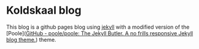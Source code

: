# Koldskaal blog

This blog is a github pages blog using [jekyll](http://jekyllrb.com/) with a modified version of the [Poole]([GitHub - poole/poole: The Jekyll Butler. A no frills responsive Jekyll blog theme.](https://github.com/poole/poole)) theme.
